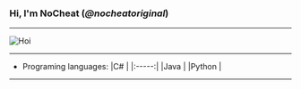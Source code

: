 ### Hi, I'm __NoCheat__ (_@nocheatoriginal_)

---

![](https://abload.de/img/macpfpdyko4.png "Hoi")

---
- Programing languages: 
|C#     |
|:-----:|
|Java   |
|Python |
---

[comment]: < ![](https://abload.de/img/rikka_fullbody_pfp82ji6.png "Rikka Takanashi! Das wahre Auge des bösen Königs!") >
[comment]: < ![](https://abload.de/img/__profilbild__s2j47.jpeg "Hi!") >
